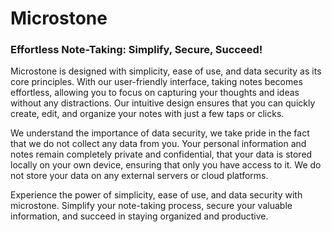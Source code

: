 # Microstone

### Effortless Note-Taking: Simplify, Secure, Succeed!

Microstone is designed with simplicity, ease of use, and data security as its core principles. With our user-friendly interface, taking notes becomes effortless, allowing you to focus on capturing your thoughts and ideas without any distractions. Our intuitive design ensures that you can quickly create, edit, and organize your notes with just a few taps or clicks.

We understand the importance of data security, we take pride in the fact that we do not collect any data from you. Your personal information and notes remain completely private and confidential, that your data is stored locally on your own device, ensuring that only you have access to it. We do not store your data on any external servers or cloud platforms. 

Experience the power of simplicity, ease of use, and data security with microstone. Simplify your note-taking process, secure your valuable information, and succeed in staying organized and productive.
